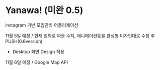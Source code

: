 # Yanawa! (미완 0.5)

instagram 기반 모임관리 어플리케이션


11월 5일 예정 /
현재 임의로 짜둔 수치, 애니메이션등을 완성형 디자인대로 수정 후 PUSH(0.6version)
+ Desktop 화면 Design 적용

11월 6일 예정 /
Google Map API 

